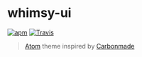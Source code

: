 # whimsy-ui
[![apm](https://img.shields.io/apm/v/whimsy-ui.svg)](https://atom.io/themes/whimsy-ui) [![Travis](https://img.shields.io/travis/rdydns/whimsy-ui.svg)](https://travis-ci.org/rdydns/whimsy-ui)

> [Atom](https://atom.io/) theme inspired by [Carbonmade](https://carbonmade.com/)
